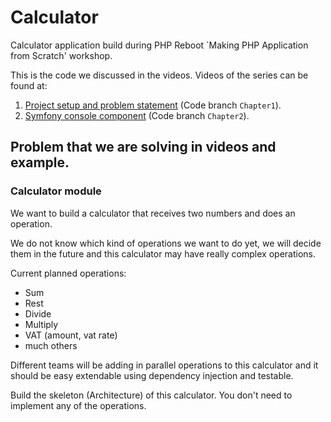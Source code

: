 # Calculator

Calculator application build during PHP Reboot `Making PHP Application from Scratch' workshop.

This is the code we discussed in the videos. Videos of the series can be found at:

1. [Project setup and problem statement]() (Code branch `Chapter1`).
1. [Symfony console component]() (Code branch `Chapter2`).

## Problem that we are solving in videos and example.

### Calculator module

We want to build a calculator that receives two numbers and does an operation.

We do not know which kind of operations we want to do yet, we will decide them in the future and this calculator may have really complex operations.

Current planned operations:

- Sum
- Rest
- Divide
- Multiply
- VAT (amount, vat rate)
- much others

Different teams will be adding in parallel operations to this calculator and it should be easy extendable using dependency injection and testable.

Build the skeleton (Architecture) of this calculator. You don't need to implement any of the operations.
